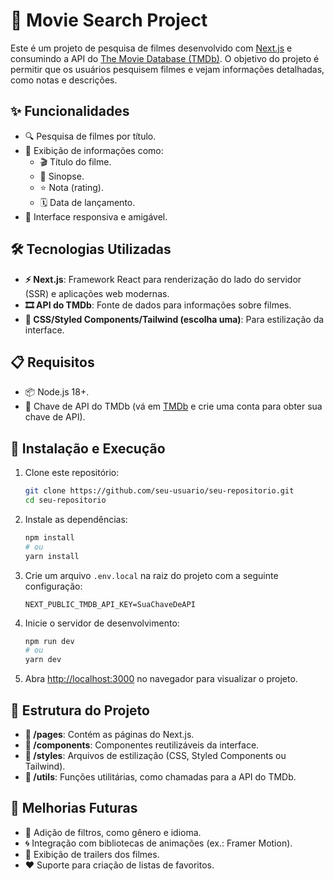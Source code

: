 # 🎥 Movie Search Project

Este é um projeto de pesquisa de filmes desenvolvido com [Next.js](https://nextjs.org/) e consumindo a API do [The Movie Database (TMDb)](https://www.themoviedb.org/). O objetivo do projeto é permitir que os usuários pesquisem filmes e vejam informações detalhadas, como notas e descrições.

## ✨ Funcionalidades

- 🔍 Pesquisa de filmes por título.
- 📝 Exibição de informações como:
  - 🎬 Título do filme.
  - 📖 Sinopse.
  - ⭐ Nota (rating).
  - 🗓️ Data de lançamento.
- 📱 Interface responsiva e amigável.

## 🛠️ Tecnologias Utilizadas

- **⚡ Next.js**: Framework React para renderização do lado do servidor (SSR) e aplicações web modernas.
- **🎞️ API do TMDb**: Fonte de dados para informações sobre filmes.
- **🎨 CSS/Styled Components/Tailwind (escolha uma)**: Para estilização da interface.

## 📋 Requisitos

- 📦 Node.js 18+.
- 🔑 Chave de API do TMDb (vá em [TMDb](https://www.themoviedb.org/) e crie uma conta para obter sua chave de API).

## 🚀 Instalação e Execução

1. Clone este repositório:

   ```bash
   git clone https://github.com/seu-usuario/seu-repositorio.git
   cd seu-repositorio
   ```

2. Instale as dependências:

   ```bash
   npm install
   # ou
   yarn install
   ```

3. Crie um arquivo `.env.local` na raiz do projeto com a seguinte configuração:

   ```env
   NEXT_PUBLIC_TMDB_API_KEY=SuaChaveDeAPI
   ```

4. Inicie o servidor de desenvolvimento:

   ```bash
   npm run dev
   # ou
   yarn dev
   ```

5. Abra [http://localhost:3000](http://localhost:3000) no navegador para visualizar o projeto.

## 📂 Estrutura do Projeto

- **📁 /pages**: Contém as páginas do Next.js.
- **📁 /components**: Componentes reutilizáveis da interface.
- **📁 /styles**: Arquivos de estilização (CSS, Styled Components ou Tailwind).
- **📁 /utils**: Funções utilitárias, como chamadas para a API do TMDb.

## 🌟 Melhorias Futuras

- 🔧 Adição de filtros, como gênero e idioma.
- 🌀 Integração com bibliotecas de animações (ex.: Framer Motion).
- 🎥 Exibição de trailers dos filmes.
- ❤️ Suporte para criação de listas de favoritos.

